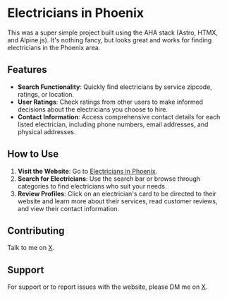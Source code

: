 # Electricians in Phoenix

This was a super simple project built using the AHA stack (Astro, HTMX, and Alpine.js). It's nothing fancy, but looks great and works for finding electricians in the Phoenix area.

## Features

- **Search Functionality**: Quickly find electricians by service zipcode, ratings, or location.
- **User Ratings**: Check ratings from other users to make informed decisions about the electricians you choose to hire.
- **Contact Information**: Access comprehensive contact details for each listed electrician, including phone numbers, email addresses, and physical addresses.

## How to Use

1. **Visit the Website**: Go to [Electricians in Phoenix](http://www.electriciansinphoenix.com).
2. **Search for Electricians**: Use the search bar or browse through categories to find electricians who suit your needs.
3. **Review Profiles**: Click on an electrician's card to be directed to their website and learn more about their services, read customer reviews, and view their contact information.

## Contributing

Talk to me on [X](https://twitter.com/thefakejona).

## Support

For support or to report issues with the website, please DM me on [X](https://twitter.com/thefakejona).
